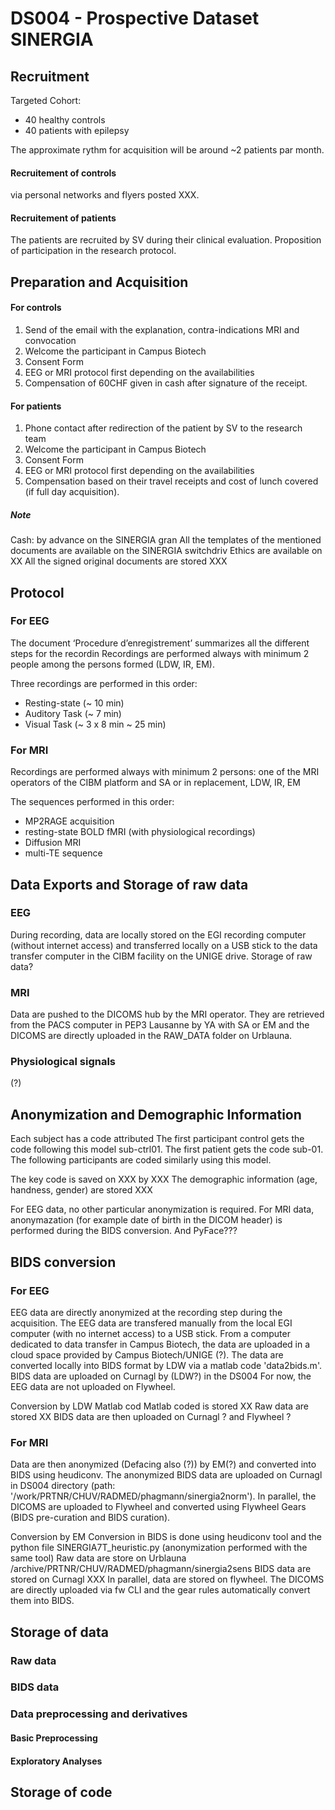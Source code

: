 
# DS004 - Prospective Dataset SINERGIA

## Recruitment

Targeted Cohort:
- 40 healthy controls 
- 40 patients with epilepsy

The approximate rythm for acquisition will be around ~2 patients par month. 

#### Recruitement of controls
via  personal networks and flyers posted XXX.

#### Recruitement of patients
The patients are recruited by SV during their clinical evaluation. Proposition of participation in the research protocol.

## Preparation and Acquisition

#### For controls 

1. Send of the email with the explanation, contra-indications MRI and convocation
2. Welcome the participant in Campus Biotech 
3. Consent Form
4. EEG or MRI protocol first depending on the availabilities
5. Compensation of 60CHF given in cash after signature of the receipt.


#### For patients

1. Phone contact after redirection of the patient by SV to the research team
2. Welcome the participant in Campus Biotech 
3. Consent Form
4. EEG or MRI protocol first depending on the availabilities
5. Compensation based on their travel receipts and cost of lunch covered (if full day acquisition).

##### Note
Cash: by advance on the SINERGIA gran
All the templates of the mentioned documents are available on the SINERGIA switchdriv
Ethics are available on XX
All the signed original documents are stored XXX



## Protocol

### For EEG
 
The document ‘Procedure d’enregistrement’ summarizes all the different steps for the recordin
Recordings are performed always with minimum 2 people among the persons formed (LDW, IR, EM).

Three recordings are performed in this order:
- Resting-state (~ 10 min)
- Auditory Task (~ 7 min)
- Visual Task (~ 3 x 8 min  ~ 25 min)

### For MRI

Recordings are performed always with minimum 2 persons: one of the MRI operators of the CIBM platform and SA or in replacement, LDW, IR, EM

The sequences performed in this order:
- MP2RAGE acquisition
- resting-state BOLD fMRI (with physiological recordings)
- Diffusion MRI
- multi-TE sequence




## Data Exports and Storage of raw data

### EEG

During recording, data are locally stored on the EGI recording computer (without internet access) and transferred locally on a USB stick to the data transfer computer in the CIBM facility on the UNIGE drive.
Storage of raw data?



### MRI
Data are pushed to the DICOMS hub by the MRI operator. They are retrieved from the PACS computer in PEP3 Lausanne by YA with SA or EM and the DICOMS are directly uploaded in the RAW_DATA folder on Urblauna. 


### Physiological signals
(?)



## Anonymization and Demographic Information
Each subject has a code attributed
The first participant control gets the code following this model sub-ctrl01.
The first patient gets the code sub-01.
The following participants are coded similarly using this model.

The key code is saved on XXX by XXX
The demographic information (age, handness, gender) are stored XXX

For EEG data, no other particular anonymization is required.
For MRI data, anonymazation (for example date of birth in the DICOM header) is performed during the BIDS conversion.  And PyFace???


## BIDS conversion

### For EEG
EEG data are directly anonymized at the recording step during the acquisition.
The EEG data are transfered manually from the local EGI computer (with no internet access) to a USB stick.
From a computer dedicated to data transfer in Campus Biotech, the data are uploaded in a cloud space provided by Campus Biotech/UNIGE (?).
The data are converted locally into BIDS format by LDW via a matlab code 'data2bids.m'.
BIDS data are uploaded on Curnagl by (LDW?) in the DS004
For now, the EEG data are not uploaded on Flywheel. 

Conversion by LDW
Matlab cod
Matlab coded is stored XX
Raw data are stored XX
BIDS data are then uploaded on Curnagl ? and Flywheel ?


### For MRI


Data are then anonymized (Defacing also (?)) by EM(?) and converted into BIDS using heudiconv. 
The anonymized BIDS data are uploaded on Curnagl in DS004 directory (path: '/work/PRTNR/CHUV/RADMED/phagmann/sinergia2norm').
In parallel, the DICOMS are uploaded to Flywheel and converted using Flywheel Gears (BIDS pre-curation and BIDS curation). 

Conversion by EM
Conversion in BIDS is done using heudiconv tool and the python file SINERGIA7T_heuristic.py (anonymization performed with the same tool)
Raw data are store on Urblauna
/archive/PRTNR/CHUV/RADMED/phagmann/sinergia2sens
BIDS data are stored on Curnagl XXX
In parallel, data are stored on flywheel.
The DICOMS are directly uploaded via fw CLI and the gear rules automatically convert them into BIDS. 


## Storage of data

### Raw data


### BIDS data


### Data preprocessing and derivatives

#### Basic Preprocessing

#### Exploratory Analyses


## Storage of code


